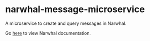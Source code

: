 # narwhal-message-microservice

A microservice to create and query messages in Narwhal.

Go [here](https://github.com/narwhal-chat/narwhal/blob/master/README.md) to view Narwhal documentation.
